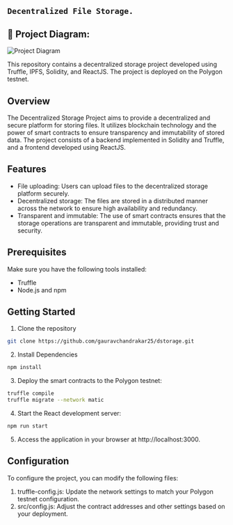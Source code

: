 ## ``` Decentralized File Storage. ```


## 🔧 Project Diagram:
![Project Diagram](https://i.gyazo.com/2738ea6743a40036756b1b5714ab9fa8.png)


This repository contains a decentralized storage project developed using Truffle, IPFS, Solidity, and ReactJS. The project is deployed on the Polygon testnet.

## Overview
The Decentralized Storage Project aims to provide a decentralized and secure platform for storing files. It utilizes blockchain technology and the power of smart contracts to ensure transparency and immutability of stored data. The project consists of a backend implemented in Solidity and Truffle, and a frontend developed using ReactJS.

## Features
- File uploading: Users can upload files to the decentralized storage platform securely.
- Decentralized storage: The files are stored in a distributed manner across the network to ensure high availability and redundancy.
- Transparent and immutable: The use of smart contracts ensures that the storage operations are transparent and immutable, providing trust and security.

## Prerequisites
Make sure you have the following tools installed:

- Truffle
- Node.js and npm

## Getting Started
1. Clone the repository

```bash
git clone https://github.com/gauravchandrakar25/dstorage.git
```

2. Install Dependencies
```bash
npm install
```
3. Deploy the smart contracts to the Polygon testnet:

```bash
truffle compile
truffle migrate --network matic
```
4. Start the React development server:
```bash
npm run start
```

5. Access the application in your browser at http://localhost:3000.

## Configuration
To configure the project, you can modify the following files:

1. truffle-config.js: Update the network settings to match your Polygon testnet configuration.
2. src/config.js: Adjust the contract addresses and other settings based on your deployment.

